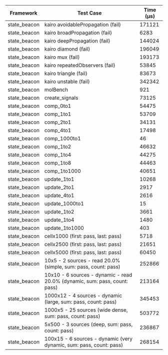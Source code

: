 | Framework | Test Case | Time (μs) |
| --- | --- | --- |
| state_beacon | kairo avoidablePropagation (fail) | 171121 |
| state_beacon | kairo broadPropagation (fail) | 6283 |
| state_beacon | kairo deepPropagation (fail) | 144024 |
| state_beacon | kairo diamond (fail) | 196049 |
| state_beacon | kairo mux (fail) | 193173 |
| state_beacon | kairo repeatedObservers (fail) | 53845 |
| state_beacon | kairo triangle (fail) | 83673 |
| state_beacon | kairo unstable (fail) | 342342 |
| state_beacon | molBench | 921 |
| state_beacon | create_signals | 73125 |
| state_beacon | comp_0to1 | 54475 |
| state_beacon | comp_1to1 | 53709 |
| state_beacon | comp_2to1 | 34131 |
| state_beacon | comp_4to1 | 17498 |
| state_beacon | comp_1000to1 | 46 |
| state_beacon | comp_1to2 | 46632 |
| state_beacon | comp_1to4 | 44275 |
| state_beacon | comp_1to8 | 44463 |
| state_beacon | comp_1to1000 | 40651 |
| state_beacon | update_1to1 | 10268 |
| state_beacon | update_2to1 | 2917 |
| state_beacon | update_4to1 | 2616 |
| state_beacon | update_1000to1 | 15 |
| state_beacon | update_1to2 | 3661 |
| state_beacon | update_1to4 | 1480 |
| state_beacon | update_1to1000 | 403 |
| state_beacon | cellx1000 (first: pass, last: pass) | 5718 |
| state_beacon | cellx2500 (first: pass, last: pass) | 21651 |
| state_beacon | cellx5000 (first: pass, last: pass) | 60450 |
| state_beacon | 10x5 - 2 sources - read 20.0% (simple, sum: pass, count: pass) | 252866 |
| state_beacon | 10x10 - 6 sources - dynamic - read 20.0% (dynamic, sum: pass, count: pass) | 213164 |
| state_beacon | 1000x12 - 4 sources - dynamic (large, sum: pass, count: pass) | 345453 |
| state_beacon | 1000x5 - 25 sources (wide dense, sum: pass, count: pass) | 503772 |
| state_beacon | 5x500 - 3 sources (deep, sum: pass, count: pass) | 236867 |
| state_beacon | 100x15 - 6 sources - dynamic (very dynamic, sum: pass, count: pass) | 268154 |
